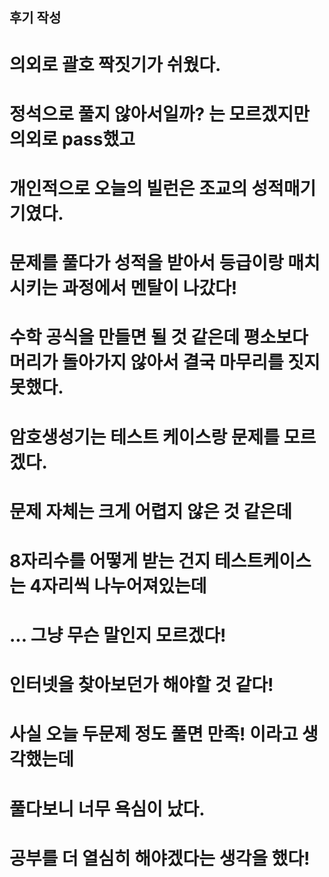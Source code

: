## 후기 작성

# 의외로 괄호 짝짓기가 쉬웠다.
# 정석으로 풀지 않아서일까? 는 모르겠지만 의외로 pass했고
# 개인적으로 오늘의 빌런은 조교의 성적매기기였다.
# 문제를 풀다가 성적을 받아서 등급이랑 매치 시키는 과정에서 멘탈이 나갔다!
# 수학 공식을 만들면 될 것 같은데 평소보다 머리가 돌아가지 않아서 결국 마무리를 짓지 못했다.
# 암호생성기는 테스트 케이스랑 문제를 모르겠다.
# 문제 자체는 크게 어렵지 않은 것 같은데
# 8자리수를 어떻게 받는 건지 테스트케이스는 4자리씩 나누어져있는데
# ... 그냥 무슨 말인지 모르겠다!
# 인터넷을 찾아보던가 해야할 것 같다!

# 사실 오늘 두문제 정도 풀면 만족! 이라고 생각했는데
# 풀다보니 너무 욕심이 났다.
# 공부를 더 열심히 해야겠다는 생각을 했다!